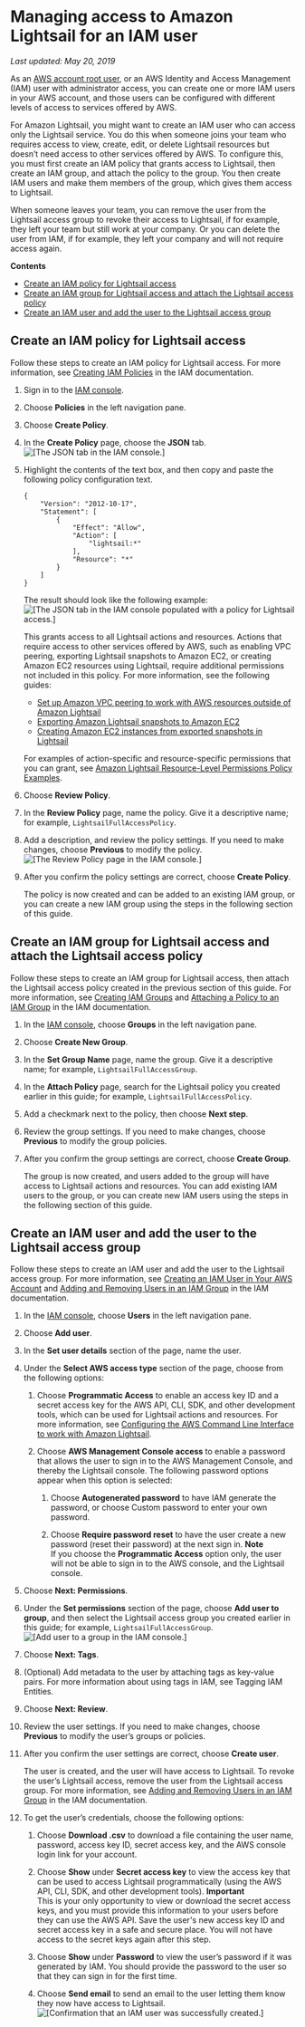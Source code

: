# Managing access to Amazon Lightsail for an IAM user<a name="amazon-lightsail-managing-access-for-an-iam-user"></a>

 *Last updated: May 20, 2019* 

As an [AWS account root user](https://docs.aws.amazon.com/IAM/latest/UserGuide/id_root-user.html), or an AWS Identity and Access Management \(IAM\) user with administrator access, you can create one or more IAM users in your AWS account, and those users can be configured with different levels of access to services offered by AWS\.

For Amazon Lightsail, you might want to create an IAM user who can access only the Lightsail service\. You do this when someone joins your team who requires access to view, create, edit, or delete Lightsail resources but doesn’t need access to other services offered by AWS\. To configure this, you must first create an IAM policy that grants access to Lightsail, then create an IAM group, and attach the policy to the group\. You then create IAM users and make them members of the group, which gives them access to Lightsail\.

When someone leaves your team, you can remove the user from the Lightsail access group to revoke their access to Lightsail, if for example, they left your team but still work at your company\. Or you can delete the user from IAM, if for example, they left your company and will not require access again\.

**Contents**
+ [Create an IAM policy for Lightsail access](#create-an-iam-policy-for-lightsail-access)
+ [Create an IAM group for Lightsail access and attach the Lightsail access policy](#create-an-iam-group-for-lightsail-access)
+ [Create an IAM user and add the user to the Lightsail access group](#create-an-iam-user-for-lightsail-access)

## Create an IAM policy for Lightsail access<a name="create-an-iam-policy-for-lightsail-access"></a>

Follow these steps to create an IAM policy for Lightsail access\. For more information, see [Creating IAM Policies](https://docs.aws.amazon.com/IAM/latest/UserGuide/access_policies_create.html) in the IAM documentation\.

1. Sign in to the [IAM console](https://console.aws.amazon.com/iam/)\.

1. Choose **Policies** in the left navigation pane\.

1. Choose **Create Policy**\.

1. In the **Create Policy** page, choose the **JSON** tab\.  
![\[The JSON tab in the IAM console.\]](https://d9yljz1nd5001.cloudfront.net/en_us/cdafd3c2a6d9edfefee89eda217b0068/images/amazon-lightsail-iam-policy-json.png)

1. Highlight the contents of the text box, and then copy and paste the following policy configuration text\.

   ```
   {
       "Version": "2012-10-17",
       "Statement": [
           {
               "Effect": "Allow",
               "Action": [
                   "lightsail:*"
               ],
               "Resource": "*"
           }
       ]
   }
   ```

   The result should look like the following example:  
![\[The JSON tab in the IAM console populated with a policy for Lightsail access.\]](https://d9yljz1nd5001.cloudfront.net/en_us/cdafd3c2a6d9edfefee89eda217b0068/images/amazon-lightsail-iam-policy-json-added.png)

   This grants access to all Lightsail actions and resources\. Actions that require access to other services offered by AWS, such as enabling VPC peering, exporting Lightsail snapshots to Amazon EC2, or creating Amazon EC2 resources using Lightsail, require additional permissions not included in this policy\. For more information, see the following guides:
   + [Set up Amazon VPC peering to work with AWS resources outside of Amazon Lightsail](lightsail-how-to-set-up-vpc-peering-with-aws-resources.md)
   + [Exporting Amazon Lightsail snapshots to Amazon EC2](amazon-lightsail-exporting-snapshots-to-amazon-ec2.md)
   + [Creating Amazon EC2 instances from exported snapshots in Lightsail](amazon-lightsail-creating-ec2-instances-from-exported-snapshots.md)

   For examples of action\-specific and resource\-specific permissions that you can grant, see [Amazon Lightsail Resource\-Level Permissions Policy Examples](security_iam_resource-based-policy-examples.md)\.

1. Choose **Review Policy**\.

1. In the **Review Policy** page, name the policy\. Give it a descriptive name; for example, `LightsailFullAccessPolicy`\.

1. Add a description, and review the policy settings\. If you need to make changes, choose **Previous** to modify the policy\.  
![\[The Review Policy page in the IAM console.\]](https://d9yljz1nd5001.cloudfront.net/en_us/cdafd3c2a6d9edfefee89eda217b0068/images/amazon-lightsail-iam-policy-review.png)

1. After you confirm the policy settings are correct, choose **Create Policy**\.

   The policy is now created and can be added to an existing IAM group, or you can create a new IAM group using the steps in the following section of this guide\.

## Create an IAM group for Lightsail access and attach the Lightsail access policy<a name="create-an-iam-group-for-lightsail-access"></a>

Follow these steps to create an IAM group for Lightsail access, then attach the Lightsail access policy created in the previous section of this guide\. For more information, see [Creating IAM Groups](https://docs.aws.amazon.com/IAM/latest/UserGuide/id_groups_create.html) and [Attaching a Policy to an IAM Group](https://docs.aws.amazon.com/IAM/latest/UserGuide/id_groups_manage_attach-policy.html) in the IAM documentation\.

1. In the [IAM console](https://console.aws.amazon.com/iam/), choose **Groups** in the left navigation pane\.

1. Choose **Create New Group**\.

1. In the **Set Group Name** page, name the group\. Give it a descriptive name; for example, `LightsailFullAccessGroup`\.

1. In the **Attach Policy** page, search for the Lightsail policy you created earlier in this guide; for example, `LightsailFullAccessPolicy`\.

1. Add a checkmark next to the policy, then choose **Next step**\.

1. Review the group settings\. If you need to make changes, choose **Previous** to modify the group policies\.

1. After you confirm the group settings are correct, choose **Create Group**\.

   The group is now created, and users added to the group will have access to Lightsail actions and resources\. You can add existing IAM users to the group, or you can create new IAM users using the steps in the following section of this guide\.

## Create an IAM user and add the user to the Lightsail access group<a name="create-an-iam-user-for-lightsail-access"></a>

Follow these steps to create an IAM user and add the user to the Lightsail access group\. For more information, see [Creating an IAM User in Your AWS Account](https://docs.aws.amazon.com/IAM/latest/UserGuide/id_users_create.html) and [Adding and Removing Users in an IAM Group](https://docs.aws.amazon.com/IAM/latest/UserGuide/id_groups_manage_add-remove-users.html) in the IAM documentation\.

1. In the [IAM console](https://console.aws.amazon.com/iam/), choose **Users** in the left navigation pane\.

1. Choose **Add user**\.

1. In the **Set user details** section of the page, name the user\.

1. Under the **Select AWS access type** section of the page, choose from the following options:

   1. Choose **Programmatic Access** to enable an access key ID and a secret access key for the AWS API, CLI, SDK, and other development tools, which can be used for Lightsail actions and resources\. For more information, see [Configuring the AWS Command Line Interface to work with Amazon Lightsail](lightsail-how-to-set-up-and-configure-aws-cli.md)\.

   1. Choose **AWS Management Console access** to enable a password that allows the user to sign in to the AWS Management Console, and thereby the Lightsail console\. The following password options appear when this option is selected:

      1. Choose **Autogenerated password** to have IAM generate the password, or choose Custom password to enter your own password\.

      1. Choose **Require password reset** to have the user create a new password \(reset their password\) at the next sign in\.
**Note**  
If you choose the **Programmatic Access** option only, the user will not be able to sign in to the AWS console, and the Lightsail console\.

1. Choose **Next: Permissions**\.

1. Under the **Set permissions** section of the page, choose **Add user to group**, and then select the Lightsail access group you created earlier in this guide; for example, `LightsailFullAccessGroup`\.  
![\[Add user to a group in the IAM console.\]](https://d9yljz1nd5001.cloudfront.net/en_us/cdafd3c2a6d9edfefee89eda217b0068/images/amazon-lightsail-iam-user-set-permissions.png)

1. Choose **Next: Tags**\.

1. \(Optional\) Add metadata to the user by attaching tags as key\-value pairs\. For more information about using tags in IAM, see Tagging IAM Entities\.

1. Choose **Next: Review**\.

1. Review the user settings\. If you need to make changes, choose **Previous** to modify the user’s groups or policies\.

1. After you confirm the user settings are correct, choose **Create user**\.

   The user is created, and the user will have access to Lightsail\. To revoke the user’s Lightsail access, remove the user from the Lightsail access group\. For more information, see [Adding and Removing Users in an IAM Group](https://docs.aws.amazon.com/IAM/latest/UserGuide/id_groups_manage_add-remove-users.html) in the IAM documentation\.

1. To get the user’s credentials, choose the following options:

   1. Choose **Download \.csv** to download a file containing the user name, password, access key ID, secret access key, and the AWS console login link for your account\.

   1. Choose **Show** under **Secret access key** to view the access key that can be used to access Lightsail programmatically \(using the AWS API, CLI, SDK, and other development tools\)\.
**Important**  
This is your only opportunity to view or download the secret access keys, and you must provide this information to your users before they can use the AWS API\. Save the user's new access key ID and secret access key in a safe and secure place\. You will not have access to the secret keys again after this step\.

   1. Choose **Show** under **Password** to view the user’s password if it was generated by IAM\. You should provide the password to the user so that they can sign in for the first time\.

   1. Choose **Send email** to send an email to the user letting them know they now have access to Lightsail\.  
![\[Confirmation that an IAM user was successfully created.\]](https://d9yljz1nd5001.cloudfront.net/en_us/cdafd3c2a6d9edfefee89eda217b0068/images/amazon-lightsail-iam-user-successfully-created.png)